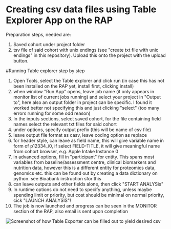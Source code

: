 # Creating csv data files using Table Explorer App on the RAP

Preparation steps, needed are:

1. Saved cohort under project folder
2. tsv file of said cohort with unix endings  (see "create txt file with unic endings" in this repository). Upload this onto the project with the upload button.

#Running Table explorer step by step

1. Open Tools, select the Table explorer and click run (in case this has not been installed on the RAP yet, install first, clicking install)
2. when window "Run App" opens, leave job name (it only appears in monitor list of current jobs running) and select your project in "Output to", here also an output folder in project can be specific. I found it worked better not specifying this and just clicking "select" (too many errors running for some odd reason)
3. In the inputs sections, select saved cohort, for the file containing field names select the relevant txt files for said cohort
4. under options, specify output prefix (this will be name of csv file)
5. leave output file format as casv, leave coding option as replace
6. for header style, can leave as field name, this will give variable name in form of p12334_i0, if select FIELD-TITLE, it will give meaningful name from cohort browser, e.g. Apple Intake Instance 0
7. in advanced options, fill in "participant" for entity. This spans most variables from baseline/assessment centre, clinical biomarkers and nutrition data, however this is a different entity for proteomics data, genomics etc. this can be found out by creating a data dictionary on python. see Bioabank instruction sfor this
8. can leave outputs and other fields alone, then click "START ANALYSis"
9. In runtime options do not need to specify anything, unless maybe spending limit or priority, but cost should be minimal on normal priority, cick "LAUNCH ANALYSIS"!
10. The job is now launched and progress can be seen in the MONITOR section of the RAP, also email is sent upon completion

![Screenshot of how Table Exporter can be filled out to yield desired csv]()
